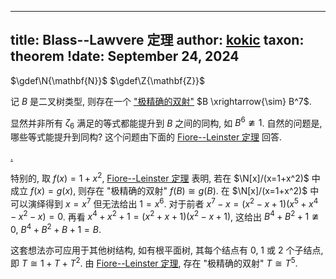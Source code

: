 
---
title: Blass--Lawvere 定理
author: [kokic](/kokic.md)
taxon: theorem
!date: September 24, 2024
---

$\gdef\N{\mathbf{N}}$
$\gdef\Z{\mathbf{Z}}$

记 $B$ 是二叉树类型, 则存在一个 ["极精确的双射"](/bib/blass1995seven.md) $B \xrightarrow{\sim} B^7$. 

显然并非所有 $\zeta_6$ 满足的等式都能提升到 $B$ 之间的同构, 如 $B^6 \ncong 1$. 自然的问题是, 哪些等式能提升到同构? 这个问题由下面的 [Fiore--Leinster 定理](/data-structure/fiore-leinster.md) 回答. 

[.](/data-structure/fiore-leinster.md#:embed)

特别的, 取 $f(x)=1+x^2$, [Fiore--Leinster 定理](/data-structure/fiore-leinster) 表明, 若在 $\N[x]/(x=1+x^2)$ 中成立  $f(x) = g(x)$, 则存在 "极精确的双射" $f(B) \cong g(B)$. 在 $\N[x]/(x=1+x^2)$ 中可以演绎得到 $x=x^7$ 但无法给出 $1=x^6$. 对于前者 $x^7-x = (x^2-x+1)(x^5+x^4-x^2-x) = 0$. 再看 $x^4 + x^2 + 1 = (x^2 + x + 1)(x^2 - x + 1)$, 这给出 $B^4+B^2+1 \ncong 0$, $B^4+B^2+B+1=B$. 

这套想法亦可应用于其他树结构, 如有根平面树, 其每个结点有 $0$, $1$ 或 $2$ 个子结点, 即 $T \cong 1+T+T^2$. 由 [Fiore--Leinster 定理](/data-structure/fiore-leinster.md), 存在 "极精确的双射" $T \cong T^5$.
